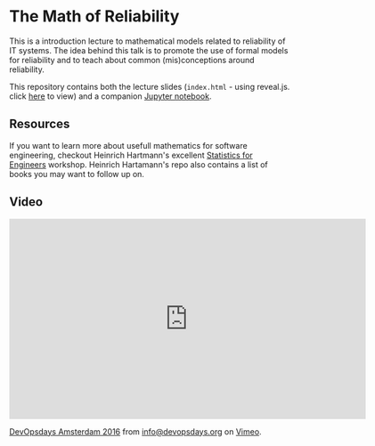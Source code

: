 # The Math of Reliability

This is a introduction lecture to mathematical models related to reliability of IT systems.
The idea behind this talk is to promote the use of formal models for reliability and to teach about common (mis)conceptions around reliability.

This repository contains both the lecture slides (`index.html` - using reveal.js. click [here](http://avishai-ish-shalom.github.io/the-math-of-reliability/) to view) and a companion [Jupyter notebook](reliability.ipynb).

## Resources

If you want to learn more about usefull mathematics for software engineering, checkout Heinrich Hartmann's excellent [Statistics for Engineers](https://github.com/HeinrichHartmann/Statistics-for-Engineers) workshop. Heinrich Hartamann's repo also contains a list of books you may want to follow up on.

## Video
<iframe src="https://player.vimeo.com/video/173452527" width="640" height="360" frameborder="0" webkitallowfullscreen mozallowfullscreen allowfullscreen></iframe>
<p><a href="https://vimeo.com/173452527">DevOpsdays Amsterdam 2016</a> from <a href="https://vimeo.com/devopsdays">info@devopsdays.org</a> on <a href="https://vimeo.com">Vimeo</a>.</p>
